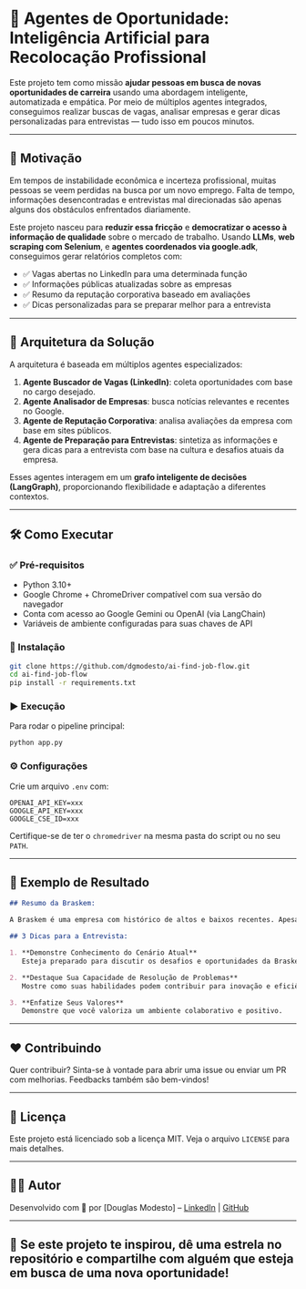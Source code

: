 
# 🤖 Agentes de Oportunidade: Inteligência Artificial para Recolocação Profissional

Este projeto tem como missão **ajudar pessoas em busca de novas oportunidades de carreira** usando uma abordagem inteligente, automatizada e empática. Por meio de múltiplos agentes integrados, conseguimos realizar buscas de vagas, analisar empresas e gerar dicas personalizadas para entrevistas — tudo isso em poucos minutos.

---

## 🚀 Motivação

Em tempos de instabilidade econômica e incerteza profissional, muitas pessoas se veem perdidas na busca por um novo emprego. Falta de tempo, informações desencontradas e entrevistas mal direcionadas são apenas alguns dos obstáculos enfrentados diariamente.

Este projeto nasceu para **reduzir essa fricção** e **democratizar o acesso à informação de qualidade** sobre o mercado de trabalho. Usando **LLMs**, **web scraping com Selenium**, e **agentes coordenados via google.adk**, conseguimos gerar relatórios completos com:

- ✅ Vagas abertas no LinkedIn para uma determinada função
- ✅ Informações públicas atualizadas sobre as empresas
- ✅ Resumo da reputação corporativa baseado em avaliações
- ✅ Dicas personalizadas para se preparar melhor para a entrevista

---

## 🧠 Arquitetura da Solução

A arquitetura é baseada em múltiplos agentes especializados:

1. **Agente Buscador de Vagas (LinkedIn)**: coleta oportunidades com base no cargo desejado.
2. **Agente Analisador de Empresas**: busca notícias relevantes e recentes no Google.
3. **Agente de Reputação Corporativa**: analisa avaliações da empresa com base em sites públicos.
4. **Agente de Preparação para Entrevistas**: sintetiza as informações e gera dicas para a entrevista com base na cultura e desafios atuais da empresa.

Esses agentes interagem em um **grafo inteligente de decisões (LangGraph)**, proporcionando flexibilidade e adaptação a diferentes contextos.

---

## 🛠 Como Executar

### ✅ Pré-requisitos

- Python 3.10+
- Google Chrome + ChromeDriver compatível com sua versão do navegador
- Conta com acesso ao Google Gemini ou OpenAI (via LangChain)
- Variáveis de ambiente configuradas para suas chaves de API

### 🧱 Instalação

```bash
git clone https://github.com/dgmodesto/ai-find-job-flow.git
cd ai-find-job-flow
pip install -r requirements.txt
````

### ▶️ Execução

Para rodar o pipeline principal:

```bash
python app.py
```


### ⚙️ Configurações

Crie um arquivo `.env` com:

```env
OPENAI_API_KEY=xxx
GOOGLE_API_KEY=xxx
GOOGLE_CSE_ID=xxx
```

Certifique-se de ter o `chromedriver` na mesma pasta do script ou no seu `PATH`.

---

## 📄 Exemplo de Resultado

```markdown
## Resumo da Braskem:

A Braskem é uma empresa com histórico de altos e baixos recentes. Apesar de ter revertido prejuízos no último trimestre, enfrenta desafios como a pressão de agências de rating e recomendações de venda de alguns bancos. Por outro lado, a empresa demonstra ser um bom lugar para se trabalhar, sendo reconhecida pelos próprios funcionários.

## 3 Dicas para a Entrevista:

1. **Demonstre Conhecimento do Cenário Atual**  
   Esteja preparado para discutir os desafios e oportunidades da Braskem no contexto do mercado petroquímico.

2. **Destaque Sua Capacidade de Resolução de Problemas**  
   Mostre como suas habilidades podem contribuir para inovação e eficiência.

3. **Enfatize Seus Valores**  
   Demonstre que você valoriza um ambiente colaborativo e positivo.
```

---

## ❤️ Contribuindo

Quer contribuir? Sinta-se à vontade para abrir uma issue ou enviar um PR com melhorias. Feedbacks também são bem-vindos!

---

## 📜 Licença

Este projeto está licenciado sob a licença MIT. Veja o arquivo `LICENSE` para mais detalhes.

---

## 🙋‍♂️ Autor

Desenvolvido com 💙 por \[Douglas Modesto] – [LinkedIn](https://www.linkedin.com/in/douglasmodesto) | [GitHub](https://github.com/dgmodesto)

---

## 🌟 Se este projeto te inspirou, dê uma estrela no repositório e compartilhe com alguém que esteja em busca de uma nova oportunidade!

```

